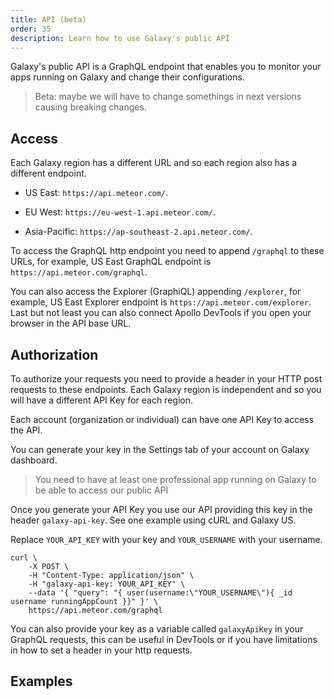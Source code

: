 ```yaml
---
title: API (beta)
order: 35
description: Learn how to use Galaxy's public API
---
```


Galaxy's public API is a GraphQL endpoint that enables you to monitor your apps running on Galaxy and change their configurations.

>  Beta: maybe we will have to change somethings in next versions causing breaking changes.

<h2 id="endpoint">Access</h2>

Each Galaxy region has a different URL and so each region also has a different endpoint.

- US East: `https://api.meteor.com/`.

- EU West: `https://eu-west-1.api.meteor.com/`.

- Asia-Pacific: `https://ap-southeast-2.api.meteor.com/`.  

To access the GraphQL http endpoint you need to append `/graphql` to these URLs, for example, US East GraphQL endpoint is `https://api.meteor.com/graphql`.

You can also access the Explorer (GraphiQL) appending `/explorer`, for example, US East Explorer endpoint is `https://api.meteor.com/explorer`. Last but not least you can also connect Apollo DevTools if you open your browser in the API base URL.

<h2 id="endpoint">Authorization</h2>

To authorize your requests you need to provide a header in your HTTP post requests to these endpoints. Each Galaxy region is independent and so you will have a different API Key for each region.

Each account (organization or individual) can have one API Key to access the API.

You can generate your key in the Settings tab of your account on Galaxy dashboard.

> You need to have at least one professional app running on Galaxy to be able to access our public API

Once you generate your API Key you use our API providing this key in the header `galaxy-api-key`. See one example using cURL and Galaxy US.

Replace `YOUR_API_KEY` with your key and `YOUR_USERNAME` with your username.

```shell script
curl \
    -X POST \
    -H "Content-Type: application/json" \
    -H "galaxy-api-key: YOUR_API_KEY" \
    --data '{ "query": "{ user(username:\"YOUR_USERNAME\"){ _id username runningAppCount }}" }' \
    https://api.meteor.com/graphql
```

You can also provide your key as a variable called `galaxyApiKey` in your GraphQL requests, this can be useful in DevTools or if you have limitations in how to set a header in your http requests.

<h2 id="endpoint">Examples</h2>

